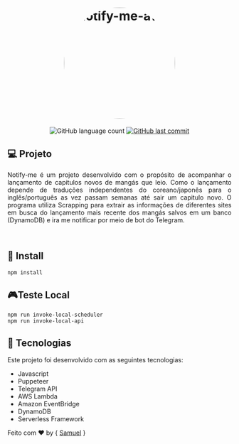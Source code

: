 <h1 align="center">
    <img alt="notify-me-aws" title="#notify-me-aws" src="https://i.imgur.com/UW1RNu7.pngg" width="250px" style="border-radius:50%" />
</h1>


<p align="center">
  <img alt="GitHub language count" src="https://img.shields.io/github/languages/count/SamuelSSan28/notify-me-aws?color=%2304D361">


  <a href="https://github.com/SamuelSSan28/Camara_bot/commits/master">
    <img alt="GitHub last commit" src="https://img.shields.io/github/last-commit/SamuelSSan28/notify-me-aws">
  </a>

</p>

## 💻 Projeto
<p align="justify">
Notify-me é um projeto desenvolvido com o propósito de acompanhar o lançamento de capitulos novos de mangás que leio. Como o lançamento depende de traduções independentes do coreano/japonês para o inglês/português as vez passam semanas até sair um capitulo novo. O programa utiliza Scrapping para extrair as informações de diferentes sites em busca do lançamento mais recente dos mangás salvos em um banco (DynamoDB) e ira me notificar por meio de bot do Telegram.
</p>
<div align="center">
</div>

<br />

## 🔨 Install 

```
npm install 
```

## 🎮Teste Local

```
npm run invoke-local-scheduler
npm run invoke-local-api
```

## 🚀 Tecnologias

Este projeto foi desenvolvido com as seguintes tecnologias:
- Javascript
- Puppeteer
- Telegram API
- AWS Lambda
- Amazon EventBridge
- DynamoDB
- Serverless Framework

Feito com ♥ by {  [Samuel][Samuel] }

[Samuel]: https://github.com/SamuelSSan28